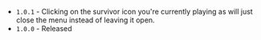 ﻿* `1.0.1` - Clicking on the survivor icon you're currently playing as will just close the menu instead of leaving it open.
* `1.0.0` - Released